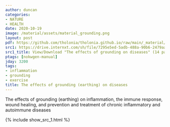```yaml
---
author: duncan
categories:
- NATURE
- HEALTH
date: 2020-10-19
image: /material/assets/material_grounding.png
layout: post
pdf: https://github.com/tholonia/tholonia.github.io/raw/main/_material/assets/grounding.pdf
src1: https://drive.internxt.com/sh/file/7295e5ed-5adb-488a-90b6-2479aa2b67e5/7748f595bd09f4f905c37af52f8260c7d2129b15e197543cd6c570303eaf1546
src1_title: View/Download "The effects of grounding on diseases" (14 pages)
ptags: [nokwgen-manual]
jday: 3200
tags:
- inflammation
- grounding
- exercise
title: The effects of grounding (earthing) on diseases
---
```


The effects of grounding (earthing) on inflammation, the immune response, wound healing, and prevention and treatment of chronic inflammatory and autoimmune diseases

<!--more-->

{% include show_src_1.html %}
